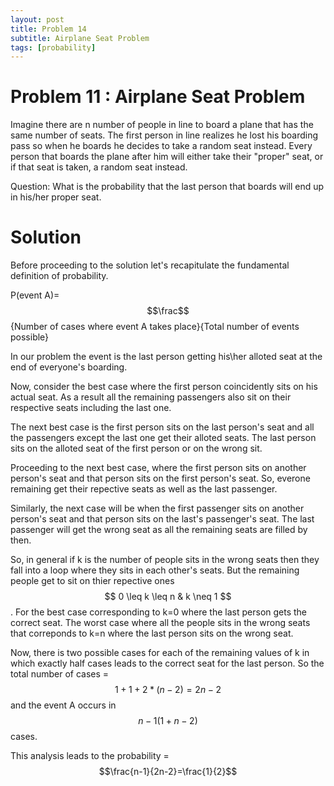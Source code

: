 ```yaml
---
layout: post
title: Problem 14
subtitle: Airplane Seat Problem
tags: [probability]
---
```

# Problem 11 : Airplane Seat Problem

Imagine there are n number of people in line to board a plane that has the same number of seats. The first person in line realizes he lost his boarding pass so when he boards he decides to take a random seat instead. Every person that boards the plane after him will either take their "proper" seat, or if that seat is taken, a random seat instead.

Question: What is the probability that the last person that boards will end up in his/her proper seat.

# Solution

Before proceeding to the solution let's recapitulate the fundamental definition of probability.

P(event A)=$$\frac$${Number of cases where event A takes place}{Total number of events possible}


In our problem the event is the last person getting his\her alloted seat at the end of everyone's boarding.

Now, consider the best case where the first person coincidently sits on his actual seat. As a result all the remaining passengers also sit on their respective seats including the last one. 

The next best case is the first person sits on the last person's seat and all the passengers except the last one get their alloted seats. The last person sits on the alloted seat of the first person or on the wrong sit.

Proceeding to the next best case, where the first person sits on another person's seat and that person sits on the first person's seat. So, everone remaining get their repective seats as well as the last passenger. 

Similarly, the next case will be when the first passenger sits on another person's seat and that person sits on the last's passenger's seat. The last passenger will get the wrong seat as all the remaining seats are filled by then. 

So, in general if k is the number of people sits in the wrong seats then they fall into a loop where they sits in each other's seats. But the remaining people get to sit on thier repective ones $$ 0 \leq k \leq n & k \neq 1 $$. For the best case corresponding to k=0 where the last person gets the correct seat. The worst case where all the people sits in the wrong seats that correponds to k=n where the last person sits on the wrong seat. 

Now, there is two possible cases for each of the remaining values of k in which exactly half cases leads to the correct seat for the last person. So the total number of cases =$$1+1+2*(n-2)=2n-2$$ and the event A occurs in $$n-1(1+n-2)$$ cases.


This analysis leads to the probability = $$\frac{n-1}{2n-2}=\frac{1}{2}$$














